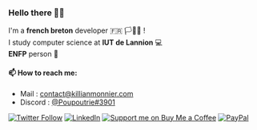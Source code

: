 ### Hello there 🤙🏼

<!--
**killianmonnier/killianmonnier** is a ✨ _special_ ✨ repository because its `README.md` (this file) appears on your GitHub profile.

Here are some ideas to get you started:

- 🔭 I’m currently working on ...
- 🌱 I’m currently learning ...
- 👯 I’m looking to collaborate on ...
- 🤔 I’m looking for help with ...
- 💬 Ask me about ...
- 📫 How to reach me: ...
- 😄 Pronouns: ...
- ⚡ Fun fact: ...
-->

I'm a **french breton** developer :fr: 🏳🏴✊ ! </br>
I study computer science at **IUT de Lannion** 💻 </br>
**ENFP** person 👨

#### 📫 How to reach me:
- Mail : contact@killianmonnier.com
- Discord : [@Poupoutrie#3901](https://t.me/killianmonnier)


[![Twitter Follow](https://img.shields.io/twitter/follow/paraceltus?color=%231DA1F2&label=Follow%20me&logo=Twitter&style=for-the-badge)](https://twitter.com/paraceltus)
[![LinkedIn](https://img.shields.io/badge/Curriculum-📜-blue.svg?style=for-the-badge)](https://www.linkedin.com/in/killianmonnier)
[![Support me on Buy Me a Coffee](https://img.shields.io/badge/Support%20me-☕🍵-orange.svg?style=for-the-badge)](https://www.buymeacoffee.com/killianmonnier)
[![PayPal](https://img.shields.io/badge/Donate-💵-yellow.svg?style=for-the-badge)](https://www.paypal.com/monnierkillian)
